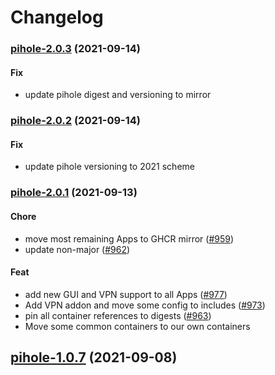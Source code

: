 # Changelog<br>


<a name="pihole-2.0.3"></a>
### [pihole-2.0.3](https://github.com/truecharts/apps/compare/pihole-2.0.2...pihole-2.0.3) (2021-09-14)

#### Fix

* update pihole digest and versioning to mirror



<a name="pihole-2.0.2"></a>
### [pihole-2.0.2](https://github.com/truecharts/apps/compare/pihole-2.0.1...pihole-2.0.2) (2021-09-14)

#### Fix

* update pihole versioning to 2021 scheme



<a name="pihole-2.0.1"></a>
### [pihole-2.0.1](https://github.com/truecharts/apps/compare/pihole-1.0.7...pihole-2.0.1) (2021-09-13)

#### Chore

* move most remaining Apps to GHCR mirror ([#959](https://github.com/truecharts/apps/issues/959))
* update non-major ([#962](https://github.com/truecharts/apps/issues/962))

#### Feat

* add new GUI and VPN support to all Apps ([#977](https://github.com/truecharts/apps/issues/977))
* Add VPN addon and move some config to includes ([#973](https://github.com/truecharts/apps/issues/973))
* pin all container references to digests ([#963](https://github.com/truecharts/apps/issues/963))
* Move some common containers to our own containers

<a name="pihole-1.0.7"></a>
## [pihole-1.0.7](https://github.com/truecharts/apps/compare/pihole-1.0.6...pihole-1.0.7) (2021-09-08)
